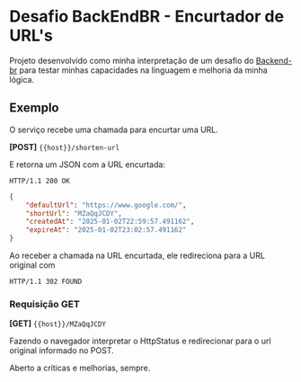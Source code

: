 # Desafio BackEndBR - Encurtador de URL's

Projeto desenvolvido como minha interpretação de um desafio do [Backend-br](https://github.com/backend-br/desafios/blob/master/url-shortener/PROBLEM.md) para testar minhas capacidades na linguagem e melhoria da minha lógica.

## Exemplo

O serviço recebe uma chamada para encurtar uma URL.

**[POST]** `{{host}}/shorten-url`

E retorna um JSON com a URL encurtada:

```
HTTP/1.1 200 OK
```

```json
{
    "defaultUrl": "https://www.google.com/",
    "shortUrl": "MZaQqJCDY",
    "createdAt": "2025-01-02T22:59:57.491162",
    "expireAt": "2025-01-02T23:02:57.491162"
}
```

Ao receber a chamada na URL encurtada, ele redireciona para a URL original com 
```
HTTP/1.1 302 FOUND
```
### Requisição GET

**[GET]** `{{host}}/MZaQqJCDY`

Fazendo o navegador interpretar o HttpStatus e redirecionar para o url original informado no POST.

Aberto a críticas e melhorias, sempre.
